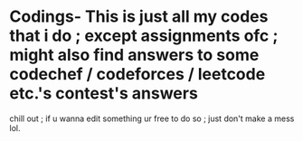 # Codings- This is just all my codes that i do ; except assignments ofc ; might also find answers to some codechef / codeforces / leetcode etc.'s contest's answers 
chill out ; if u wanna edit something ur free to do so ; just don't make a mess lol. 

